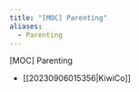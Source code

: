 ```yaml
---
title: "[MOC] Parenting"
aliases:
  - Parenting
---
```


[MOC] Parenting

- [[20230906015356|KiwiCo]]
